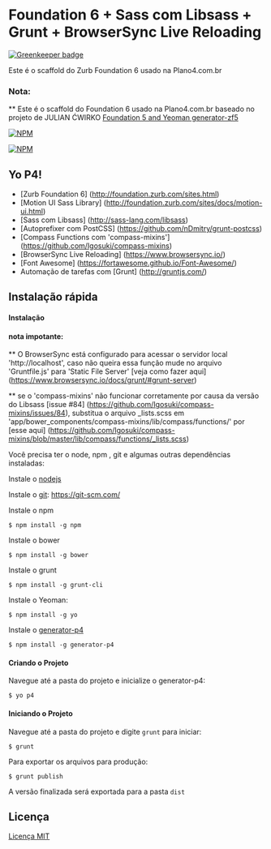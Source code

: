 # Foundation 6 + Sass com Libsass + Grunt + BrowserSync Live Reloading

[![Greenkeeper badge](https://badges.greenkeeper.io/williambeto/generator-p4.svg)](https://greenkeeper.io/)

Este é o scaffold do Zurb Foundation 6 usado na Plano4.com.br

### Nota:

** Este é o scaffold do Foundation 6 usado na Plano4.com.br baseado no projeto de JULIAN ĆWIRKO [Foundation 5 and Yeoman generator-zf5](http://julian.io/foundation-5-and-yeoman/)

[![NPM](https://nodei.co/npm/generator-p4.png?downloads=true&downloadRank=true&stars=true)](https://nodei.co/npm/generator-p4/)

[![NPM](https://nodei.co/npm-dl/generator-p4.png)](https://nodei.co/npm/generator-p4/)


## Yo P4!
* [Zurb Foundation 6] (http://foundation.zurb.com/sites.html)
* [Motion UI Sass Library] (http://foundation.zurb.com/sites/docs/motion-ui.html)
* [Sass com Libsass] (http://sass-lang.com/libsass)
* [Autoprefixer com PostCSS] (https://github.com/nDmitry/grunt-postcss)
* [Compass Functions com 'compass-mixins'] (https://github.com/Igosuki/compass-mixins)
* [BrowserSync Live Reloading] (https://www.browsersync.io/)
* [Font Awesome] (https://fortawesome.github.io/Font-Awesome/)
* Automação de tarefas com [Grunt] (http://gruntjs.com/)

## Instalação rápida

#### Instalação

#### nota impotante:
** O BrowserSync está configurado para acessar o servidor local 'http://localhost', caso não queira essa função mude no arquivo 'Gruntfile.js'
para 'Static File Server' [veja como fazer aqui] (https://www.browsersync.io/docs/grunt/#grunt-server)

** se o 'compass-mixins' não funcionar corretamente por causa da versão do Libsass [issue #84] (https://github.com/Igosuki/compass-mixins/issues/84), 
substitua o arquivo _lists.scss em 'app/bower_components/compass-mixins/lib/compass/functions/'
por [esse aqui] (https://github.com/Igosuki/compass-mixins/blob/master/lib/compass/functions/_lists.scss)

Você precisa ter o node, npm , git e algumas outras dependências instaladas:

Instale o [nodejs](https://nodejs.org/)

Instale o [git](https://git-scm.com/): https://git-scm.com/


Instale o npm

```
$ npm install -g npm
```

Instale o bower

```
$ npm install -g bower
```

Instale o grunt
```
$ npm install -g grunt-cli
```

Instale o Yeoman:

```
$ npm install -g yo
```

Instale o [generator-p4](https://www.npmjs.com/package/generator-p4)

```
$ npm install -g generator-p4
```

#### Criando o Projeto

Navegue até a pasta do projeto e inicialize o generator-p4:

```
$ yo p4
```

#### Iniciando o Projeto

Navegue até a pasta do projeto e digite `grunt` para iniciar:

```
$ grunt
```

Para exportar os arquivos para produção:

```
$ grunt publish
```

A versão finalizada será exportada para a pasta `dist`

## Licença

[Licença MIT](https://pt.wikipedia.org/wiki/Licen%C3%A7a_MIT)
